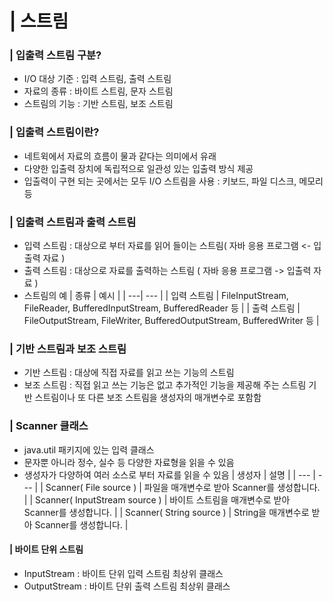 # | 스트림

### | 입출력 스트림 구분?
 - I/O 대상 기준 : 입력 스트림, 출력 스트림
 - 자료의 종류 : 바이트 스트림, 문자 스트림
 - 스트림의 기능 : 기반 스트림, 보조 스트림
 
### | 입출력 스트림이란?
 - 네트윅에서 자료의 흐름이 물과 같다는 의미에서 유래
 - 다양한 입출력 장치에 독립적으로 일관성 있는 입출력 방식 제공
 - 입출력이 구현 되는 곳에서는 모두 I/O 스트림을 사용
 	: 키보드, 파일 디스크, 메모리 등
 	
### | 입출력 스트림과 출력 스트림
 - 입력 스트림 : 대상으로 부터 자료를 읽어 들이는 스트림( 자바 응용 프로그램 <- 입출력 자료 )
 - 출력 스트림 : 대상으로 자료를 출력하는 스트림 ( 자바 응용 프로그램 -> 입출력 자료 )
 - 스트림의 예
 	| 종류 | 예시 |
 	| ---| --- |
 	| 입력 스트림 | FileInputStream, FileReader, BufferedInputStream, BufferedReader 등 |
 	| 출력 스트림 | FileOutputStream, FileWriter, BufferedOutputStream, BufferedWriter 등 |

### | 기반 스트림과 보조 스트림
 - 기반 스트림 : 대상에 직접 자료를 읽고 쓰는 기능의 스트림
 - 보조 스트림 : 직접 읽고 쓰는 기능은 없고 추가적인 기능을 제공해 주는 스트림
 			기반 스트림이나 또 다른 보조 스트림을 생성자의 매개변수로 포함함


### | Scanner 클래스
 - java.util 패키지에 있는 입력 클래스
 - 문자뿐 아니라 정수, 실수 등 다양한 자료형을 읽을 수 있음
 - 생성자가 다양하여 여러 소스로 부터 자료를 읽을 수 있음
 | 생성자 | 설명 |
 | --- | --- |
 | Scanner( File source ) | 파일을 매개변수로 받아 Scanner를 생성합니다. |
 | Scanner( InputStream source ) | 바이트 스트림을 매개변수로 받아 Scanner를 생성합니다. |
 | Scanner( String source ) | String을 매개변수로 받아 Scanner를 생성합니다. |
 
#### | 바이트 단위 스트림
 - InputStream : 바이트 단위 입력 스트림 최상위 클래스
 - OutputStream : 바이트 단위 출력 스트림 최상위 클래스

 